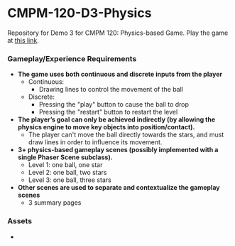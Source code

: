 # CMPM-120-D3-Physics
Repository for Demo 3 for CMPM 120: Physics-based Game.
Play the game at [this link](https://mli254.github.io/CMPM-120-D3-Physics/).

### Gameplay/Experience Requirements
- **The game uses both continuous and discrete inputs from the player**
    - Continuous:
        - Drawing lines to control the movement of the ball
    - Discrete: 
        - Pressing the "play" button to cause the ball to drop
        - Pressing the "restart" button to restart the level
- **The player’s goal can only be achieved indirectly (by allowing the physics engine to move key objects into position/contact).**
    - The player can't move the ball directly towards the stars, and must draw lines in order to influence its movement.
- **3+ physics-based gameplay scenes (possibly implemented with a single Phaser Scene subclass).**
    - Level 1: one ball, one star
    - Level 2: one ball, two stars
    - Level 3: one ball, three stars
- **Other scenes are used to separate and contextualize the gameplay scenes**
    - 3 summary pages

### Assets
- 